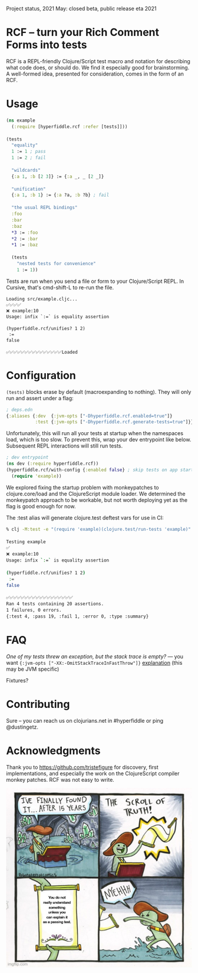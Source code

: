 Project status, 2021 May: closed beta, public release eta 2021

# RCF – turn your Rich Comment Forms into tests

RCF is a REPL-friendly Clojure/Script test macro and notation for describing what code does, or should do. We find it especially good for brainstorming. A well-formed idea, presented for consideration, comes in the form of an RCF.

# Usage

```clojure
(ns example
  (:require [hyperfiddle.rcf :refer [tests]]))

(tests
  "equality"
  1 := 1 ; pass
  1 := 2 ; fail
  
  "wildcards"
  {:a 1, :b [2 3]} := {:a _, _ [2 _]}

  "unification"
  {:a 1, :b 1} := {:a ?a, :b ?b} ; fail
  
  "the usual REPL bindings"
  :foo
  :bar
  :baz
  *3 := :foo
  *2 := :bar
  *1 := :baz

  (tests 
    "nested tests for convenience"
    1 := 1))
```

Tests are run when you send a file or form to your Clojure/Script REPL. In Cursive, that's cmd-shift-L to re-run the file.

```text
Loading src/example.cljc... 
✅✅✅✅
❌ example:10 
Usage: infix `:=` is equality assertion

(hyperfiddle.rcf/unifies? 1 2)
 := 
false

✅✅✅✅✅✅✅✅✅✅✅✅✅✅✅Loaded
```

# Configuration

`(tests)` blocks erase by default (macroexpanding to nothing). They will only run and assert under a flag:

```Clojure
; deps.edn
{:aliases {:dev  {:jvm-opts ["-Dhyperfiddle.rcf.enabled=true"]}
           :test {:jvm-opts ["-Dhyperfiddle.rcf.generate-tests=true"]}}}
```

Unfortunately, this will run all your tests at startup when the namespaces load, which is too slow. To prevent this, wrap your dev entrypoint like below. Subsequent REPL interactions will still run tests.

```Clojure
; dev entrypoint
(ns dev (:require hyperfiddle.rcf))
(hyperfiddle.rcf/with-config {:enabled false} ; skip tests on app startup
  (require 'example))
```

We explored fixing the startup problem with monkeypatches to clojure.core/load and the ClojureScript module loader. We determined the monkeypatch approach to be workable, but not worth deploying yet as the flag is good enough for now.

The :test alias will generate clojure.test deftest vars for use in CI:

```bash
% clj -M:test -e "(require 'example)(clojure.test/run-tests 'example)"

Testing example
✅
❌ example:10
Usage: infix `:=` is equality assertion

(hyperfiddle.rcf/unifies? 1 2)
 :=
false

✅✅✅✅✅✅✅✅✅✅✅✅✅✅✅✅✅✅
Ran 4 tests containing 20 assertions.
1 failures, 0 errors.
{:test 4, :pass 19, :fail 1, :error 0, :type :summary}
```

# FAQ

*One of my tests threw an exception, but the stack trace is empty?* — you want `{:jvm-opts ["-XX:-OmitStackTraceInFastThrow"]}` [explanation](https://web.archive.org/web/20190416091616/http://yellerapp.com/posts/2015-05-11-clojure-no-stacktrace.html) (this may be JVM specific)

Fixtures?

# Contributing

Sure – you can reach us on clojurians.net in #hyperfiddle or ping @dustingetz.

# Acknowledgments

Thank you to https://github.com/tristefigure for discovery, first implementations, and especially the work on the ClojureScript compiler monkey patches. RCF was not easy to write.

![Scroll Of Truth meme saying "you do not really understand something until you can explain it as a passing test".](./doc/meme.png)
